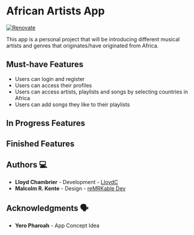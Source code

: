 # African Artists App
[![Renovate](https://img.shields.io/badge/renovate-enabled-brightgreen.svg)](https://renovatebot.com)

This app is a personal project that will be introducing different musical artists and genres that originates/have originated from Africa. 

## Must-have Features 
- Users can login and register
- Users can access their profiles
- Users can access artists, playlists and songs by selecting countries in Africa
- Users can add songs they like to their playlists

## In Progress Features 

## Finished Features

## Authors 💻

- **Lloyd Chambrier** - Development - [LloydC](https://github.com/LloydC)
- **Malcolm R. Kente** - Design - [reMRKable Dev](https://remrkabledev.com/)

## Acknowledgments 🗣️
- **Yero Pharoah** - App Concept Idea